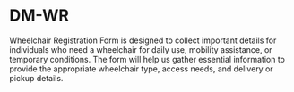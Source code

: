 # DM-WR
Wheelchair Registration Form is designed to collect important details for individuals who need a wheelchair for daily use, mobility assistance, or temporary conditions. The form will help us gather essential information to provide the appropriate wheelchair type, access needs, and delivery or pickup details.
